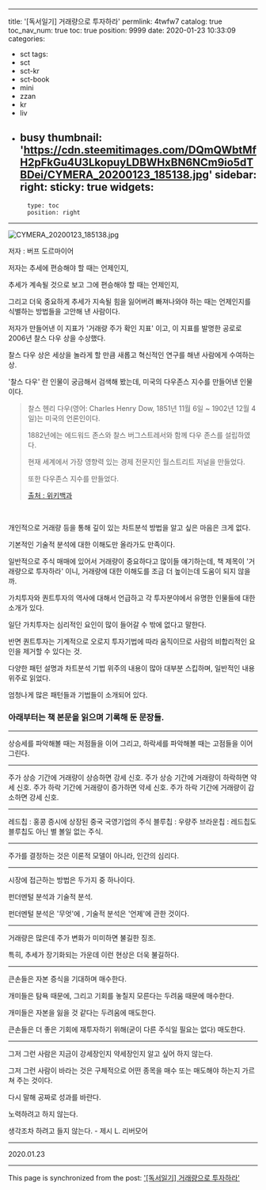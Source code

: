 
---
title: '[독서일기] 거래량으로 투자하라'
permlink: 4twfw7
catalog: true
toc_nav_num: true
toc: true
position: 9999
date: 2020-01-23 10:33:09
categories:
- sct
tags:
- sct
- sct-kr
- sct-book
- mini
- zzan
- kr
- liv
- busy
thumbnail: 'https://cdn.steemitimages.com/DQmQWbtMfH2pFkGu4U3LkopuyLDBWHxBN6NCm9io5dTBDei/CYMERA_20200123_185138.jpg'
sidebar:
    right:
        sticky: true
widgets:
    -
        type: toc
        position: right
---


![CYMERA_20200123_185138.jpg](https://cdn.steemitimages.com/DQmQWbtMfH2pFkGu4U3LkopuyLDBWHxBN6NCm9io5dTBDei/CYMERA_20200123_185138.jpg)

저자 : 버프 도르마이어

저자는 추세에 편승해야 할 때는 언제인지, 

추세가 계속될 것으로 보고 그에 편승해야 할 때는 언제인지, 

그리고 더욱 중요하게 추세가 지속될 힘을 잃어버려 빠져나와야 하는 때는 언제인지를 식별하는 방법들을 고안해 낸 사람이다.

저자가 만들어낸 이 지표가 '거래량 주가 확인 지표' 이고, 이 지표를 발명한 공로로 2006년 찰스 다우 상을 수상했다.

찰스 다우 상은 세상을 놀라게 할 만큼 새롭고 혁신적인 연구를 해낸 사람에게 수여하는 상.

'찰스 다우' 란 인물이 궁금해서 검색해 봤는데, 미국의 다우존스 지수를 만들어낸 인물이다.

> 찰스 헨리 다우(영어: Charles Henry Dow, 1851년 11월 6일 ~ 1902년 12월 4일)는 미국의 언론인이다. 
>
> 1882년에는 에드워드 존스와 찰스 버그스트레서와 함께 다우 존스를 설립하였다.
>
> 현재 세계에서 가장 영향력 있는 경제 전문지인 월스트리트 저널을 만들었다. 
>
> 또한 다우존스 지수를 만들었다.
>
> [출처 : 위키백과](https://ko.wikipedia.org/wiki/%EC%B0%B0%EC%8A%A4_%EB%8B%A4%EC%9A%B0)

​

개인적으로 거래량 등을 통해 깊이 있는 차트분석 방법을 알고 싶은 마음은 크게 없다.

기본적인 기술적 분석에 대한 이해도만 올라가도 만족이다.

일반적으로 주식 매매에 있어서 거래량이 중요하다고 많이들 얘기하는데, 책 제목이 '거래량으로 투자하라' 이니, 거래량에 대한 이해도를 조금 더 높이는데 도움이 되지 않을까.

가치투자와 퀀트투자의 역사에 대해서 언급하고 각 투자분야에서 유명한 인물들에 대한 소개가 있다.

일단 가치투자는 심리적인 요인이 많이 들어갈 수 밖에 없다고 말한다.

반면 퀀트투자는 기계적으로 오로지 투자기법에 따라 움직이므로 사람의 비합리적인 요인을 제거할 수 있다는 것.

다양한 패턴 설명과 차트분석 기법 위주의 내용이 많아 대부분 스킵하며, 일반적인 내용 위주로 읽었다.

엄청나게 많은 패턴들과 기법들이 소개되어 있다.


### 아래부터는 책 본문을 읽으며 기록해 둔 문장들.


***

상승세를 파악해볼 때는 저점들을 이어 그리고, 
하락세를 파악해볼 때는 고점들을 이어 그린다.

***

주가 상승 기간에 거래량이 상승하면 강세 신호.
주가 상승 기간에 거래량이 하락하면 약세 신호.
주가 하락 기간에 거래량이 증가하면 약세 신호.
주가 하락 기간에 거래량이 감소하면 강세 신호.

***

레드칩 : 홍콩 증시에 상장된 중국 국영기업의 주식
블루칩 : 우량주
브라운칩 : 레드칩도 블루칩도 아닌 별 볼일 없는 주식.

***

주가를 결정하는 것은 이론적 모델이 아니라, 인간의 심리다.

***

시장에 접근하는 방법은 두가지 중 하나이다.

펀더멘털 분석과 기술적 분석.

펀더멘털 분석은 '무엇'에 , 기술적 분석은 '언제'에 관한 것이다.

***

거래량은 많은데 주가 변화가 미미하면 불길한 징조.

특히, 추세가 장기화되는 가운데 이런 현상은 더욱 불길하다.

***

큰손들은 자본 증식을 기대하며 매수한다.

개미들은 탐욕 때문에, 그리고 기회를 놓칠지 모른다는 두려움 때문에 매수한다.

개미들은 자본을 잃을 것 같다는 두려움에 매도한다.

큰손들은 더 좋은 기회에 재투자하기 위해(굳이 다른 주식일 필요는 없다) 매도한다.

***

그저 그런 사람은 지금이 강세장인지 약세장인지 알고 싶어 하지 않는다.

그저 그런 사람이 바라는 것은 구체적으로 어떤 종목을 매수 또는 매도해야 하는지 가르쳐 주는 것이다.

다시 말해 공짜로 성과를 바란다.

노력하려고 하지 않는다. 

생각조차 하려고 들지 않는다. - 제시 L. 리버모어


***

2020.01.23

- - -

This page is synchronized from the post: ['[독서일기] 거래량으로 투자하라'](https://steemit.com/@lucky2015/4twfw7)
